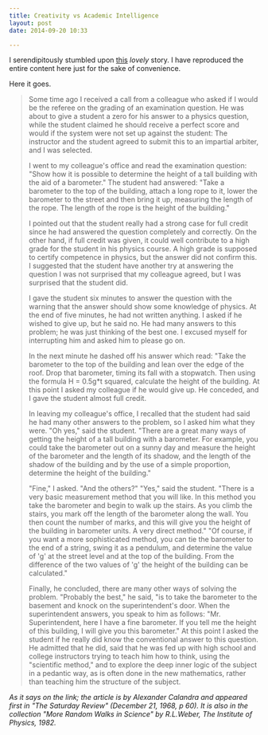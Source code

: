 ```yaml
---
title: Creativity vs Academic Intelligence
layout: post
date: 2014-09-20 10:33

---
```


I serendipitously stumbled upon [this](http://www.quora.com/Nerd-Humor/What-is-the-geekiest-joke) *lovely* story. I have reproduced the entire content here just for the sake of convenience.

Here it goes.

>Some time ago I received a call from a colleague who asked if I would be the referee on the grading of an examination question. He was about to give a student a zero for his answer to a physics question, while the student claimed he should receive a perfect score and would if the system were not set up against the student: The instructor and the student agreed to submit this to an impartial arbiter, and I was selected.
>
>I went to my colleague's office and read the examination question: "Show how it is possible to determine the height of a tall building with the aid of a barometer."  The student had answered: "Take a barometer to the top of the building, attach a long rope to it, lower the barometer to the street and then bring it up, measuring the length of the rope. The length of the rope is the height of the building."
>
>I pointed out that the student really had a strong case for full credit since he had answered the question completely and correctly. On the other hand, if full credit was given, it could well contribute to a high grade for the student in his physics course. A high grade is supposed to certify competence in physics, but the answer did not confirm this. I suggested that the student have another try at answering the question I was not surprised that my colleague agreed, but I was surprised that the student did.
>
>I gave the student six minutes to answer the question with the warning that the answer should show some knowledge of physics. At the end of five minutes, he had not written anything. I asked if he wished to give up, but he said no. He had many answers to this problem; he was just thinking of the best one. I excused myself for interrupting him and asked him to please go on.
>
>In the next minute he dashed off his answer which read:  "Take the barometer to the top of the building and lean over the edge of the roof. Drop that barometer, timing its fall with a stopwatch. Then using the formula H = 0.5g*t squared, calculate the height of the building.  At this point I asked my colleague if he would give up. He conceded, and I gave the student almost full credit.
>
>In leaving my colleague's office, I recalled that the student had said he had many other answers to the problem, so I asked him what they were. "Oh yes," said the student. "There are a great many ways of getting the height of a tall building with a barometer. For example, you could take the barometer out on a sunny day and measure the height of the barometer and the length of its shadow, and the length of the shadow of the building and by the use of a simple proportion, determine the height of the building."
>
>"Fine," I asked. "And the others?"  "Yes," said the student. "There is a very basic measurement method that you will like. In this method you take the barometer and begin to walk up the stairs. As you climb the stairs, you mark off the length of the barometer along the wall. You then count the number of marks, and this will give you the height of the building in barometer units. A very direct method."  "Of course, if you want a more sophisticated method, you can tie the barometer to the end of a string, swing it as a pendulum, and determine the value of 'g' at the street level and at the top of the building. From the difference of the two values of 'g' the height of the building can be calculated."
>
>Finally, he concluded, there are many other ways of solving the problem. "Probably the best," he said, "is to take the barometer to the basement and knock on the superintendent's door. When the superintendent answers, you speak to him as follows: "Mr. Superintendent, here I have a fine barometer. If you tell me the height of this building, I will give you this barometer."  At this point I asked the student if he really did know the conventional answer to this question. He admitted that he did, said that he was fed up with high school and college instructors trying to teach him how to think, using the "scientific method," and to explore the deep inner logic of the subject in a pedantic way, as is often done in the new mathematics, rather than teaching him the structure of the subject.

*As it says on the link; the article is by Alexander Calandra and appeared first in "The Saturday Review" (December 21, 1968, p 60). It is also in the collection "More Random Walks in Science" by R.L.Weber, The Institute of Physics, 1982.*
